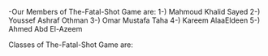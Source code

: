 -Our Members of The-Fatal-Shot Game are:
      1-) Mahmoud Khalid Sayed
      2-) Youssef Ashraf Othman
      3-) Omar Mustafa Taha
      4-) Kareem AlaaEldeen
      5-) Ahmed Abd El-Azeem

Classes of The-Fatal-Shot Game are:

